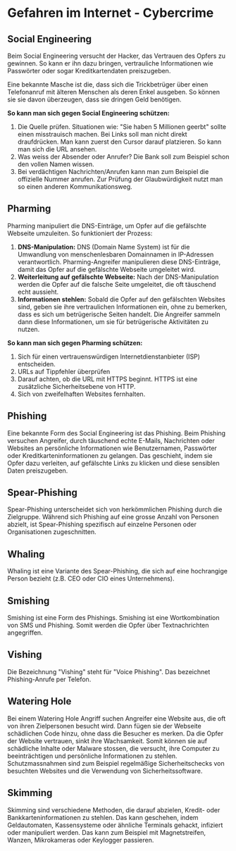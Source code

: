 # Gefahren im Internet - Cybercrime

## Social Engineering
Beim Social Engineering versucht der Hacker, das Vertrauen des Opfers zu gewinnen. So kann er ihn dazu bringen, vertrauliche Informationen wie Passwörter oder sogar Kreditkartendaten preiszugeben.

Eine bekannte Masche ist die, dass sich die Trickbetrüger über einen Telefonanruf mit älteren Menschen als deren Enkel ausgeben. So können sie sie davon überzeugen, dass sie dringen Geld benötigen.

**So kann man sich gegen Social Engineering schützen:**
1. Die Quelle prüfen. Situationen wie: "Sie haben 5 Millionen geerbt" sollte einen misstrauisch machen. Bei Links soll man nicht direkt draufdrücken. Man kann zuerst den Cursor darauf platzieren. So kann man sich die URL ansehen.
2. Was weiss der Absender oder Anrufer? Die Bank soll zum Beispiel schon den vollen Namen wissen.
3. Bei verdächtigen Nachrichten/Anrufen kann man zum Beispiel die offizielle Nummer anrufen. Zur Prüfung der Glaubwürdigkeit nutzt man so einen anderen Kommunikationsweg.



## Pharming
Pharming manipuliert die DNS-Einträge, um Opfer auf die gefälschte Webseite umzuleiten. 
So funktioniert der Prozess:
1. **DNS-Manipulation:** DNS (Domain Name System) ist für die Umwandlung von menschenlesbaren Domainnamen in IP-Adressen verantwortlich. Pharming-Angreifer manipulieren diese DNS-Einträge, damit das Opfer auf die gefälschte Webseite umgeleitet wird.
2. **Weiterleitung auf gefälschte Webseite:** Nach der DNS-Manipulation werden die Opfer auf die falsche Seite umgeleitet, die oft täuschend echt aussieht. 
3. **Informationen stehlen:** Sobald die Opfer auf den gefälschten Websites sind, geben sie ihre vertraulichen Informationen ein, ohne zu bemerken, dass es sich um betrügerische Seiten handelt. Die Angreifer sammeln dann diese Informationen, um sie für betrügerische Aktivitäten zu nutzen.

**So kann man sich gegen Pharming schützen:**
1. Sich für einen vertrauenswürdigen Internetdienstanbieter (ISP) entscheiden.
2. URLs auf Tippfehler überprüfen
3. Darauf achten, ob die URL mit HTTPS beginnt. HTTPS ist eine zusätzliche Sicherheitsebene von HTTP.
4. Sich von zweifelhaften Websites fernhalten.


## Phishing
Eine bekannte Form des Social Engineering ist das Phishing. Beim Phishing versuchen Angreifer, durch täuschend echte E-Mails, Nachrichten oder Websites an persönliche Informationen wie Benutzernamen, Passwörter oder Kreditkarteninformationen zu gelangen. Das geschieht, indem sie Opfer dazu verleiten, auf gefälschte Links zu klicken und diese sensiblen Daten preiszugeben.

## Spear-Phishing
Spear-Phishing unterscheidet sich von herkömmlichen Phishing durch die Zielgruppe. Während sich Phishing auf eine grosse Anzahl von Personen abzielt, ist Spear-Phishing spezifisch auf einzelne Personen oder Organisationen zugeschnitten.

## Whaling
Whaling ist eine Variante des Spear-Phishing, die sich auf eine hochrangige Person bezieht (z.B. CEO oder CIO eines Unternehmens).

## Smishing
Smishing ist eine Form des Phishings. Smishing ist eine Wortkombination von SMS und Phishing. Somit werden die Opfer über Textnachrichten angegriffen.

## Vishing
Die Bezeichnung "Vishing" steht für "Voice Phishing". Das bezeichnet Phishing-Anrufe per Telefon.

## Watering Hole
Bei einem Watering Hole Angriff suchen Angreifer eine Website aus, die oft von ihren Zielpersonen besucht wird. Dann fügen sie der Webseite schädlichen Code hinzu, ohne dass die Besucher es merken. Da die Opfer der Website vertrauen, sinkt ihre Wachsamkeit. Somit können sie auf schädliche Inhalte oder Malware stossen, die versucht, ihre Computer zu beeinträchtigen und persönliche Informationen zu stehlen. 
Schutzmassnahmen sind zum Beispiel regelmäßige Sicherheitschecks von besuchten Websites und die Verwendung von Sicherheitssoftware.

## Skimming
Skimming sind verschiedene Methoden, die darauf abzielen, Kredit- oder Bankkarteninformationen zu stehlen. Das kann geschehen, indem Geldautomaten, Kassensysteme oder ähnliche Terminals gehackt, infiziert oder manipuliert werden. Das kann zum Beispiel mit Magnetstreifen, Wanzen, Mikrokameras oder Keylogger passieren.
